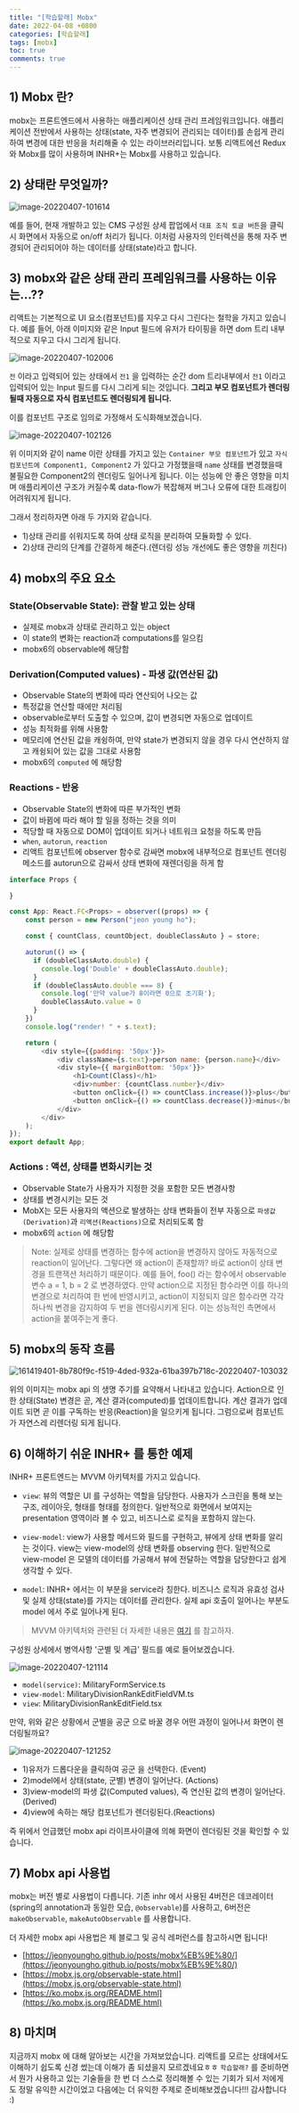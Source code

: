 ```yaml
---
title: "[학습할래] Mobx"
date: 2022-04-08 +0800
categories: [학습할래]
tags: [mobx]
toc: true
comments: true
---
```


## 1) Mobx 란?
mobx는 프론트엔드에서 사용하는 애플리케이션 상태 관리 프레임워크입니다. 애플리케이션 전반에서 사용하는 상태(state, 자주 변경되어 관리되는 데이터)를 손쉽게 관리하여 변경에 대한 반응을 처리해줄 수 있는 라이브러리입니다. 보통 리액트에선 Redux와 Mobx를 많이 사용하며 INHR+는 Mobx를 사용하고 있습니다.

## 2) 상태란 무엇일까?

![image-20220407-101614](https://github.com/jeonyoungho/jeonyoungho.github.io/assets/44339530/6233feb6-e032-4051-b413-4baaee7bd338)

예를 들어, 현재 개발하고 있는 CMS 구성원 상세 팝업에서 `대표 조직 토글 버튼`을 클릭시 화면에서 자동으로 on/off 처리가 됩니다. 이처럼 사용자의 인터렉션을 통해 자주 변경되어 관리되어야 하는 데이터를 상태(state)라고 합니다.

## 3) mobx와 같은 상태 관리 프레임워크를 사용하는 이유는…??
리액트는 기본적으로 UI 요소(컴포넌트)를 지우고 다시 그린다는 철학을 가지고 있습니다. 예를 들어, 아래 이미지와 같은 Input 필드에 유저가 타이핑을 하면 dom 트리 내부적으로 지우고 다시 그리게 됩니다.

![image-20220407-102006](https://github.com/jeonyoungho/jeonyoungho.github.io/assets/44339530/9ab5f3cf-aa17-4990-9b44-0db301bab18d)

`전` 이라고 입력되어 있는 상태에서 `전1` 을 입력하는 순간 dom 트리내부에서 `전1` 이라고 입력되어 있는 Input 필드를 다시 그리게 되는 것입니다. <b>그리고 부모 컴포넌트가 렌더링될때 자동으로 자식 컴포넌트도 렌더링되게 됩니다.</b>

이를 컴포넌트 구조로 임의로 가정해서 도식화해보겠습니다.

![image-20220407-102126](https://github.com/jeonyoungho/jeonyoungho.github.io/assets/44339530/b722a603-dccb-46a8-9d4a-0e25b865a192)

위 이미지와 같이 name 이란 상태를 가지고 있는 `Container 부모 컴포넌트`가 있고 `자식 컴포넌트에 Component1, Component2` 가 있다고 가정했을때 `name` 상태를 변경했을때 불필요한 Component2의 렌더링도 일어나게 됩니다. 이는 성능에 안 좋은 영향을 미치며 애플리케이션 구조가 커질수록 data-flow가 복잡해져 버그나 오류에 대한 트래킹이 어려워지게 됩니다.

그래서 정리하자면 아래 두 가지와 같습니다.

- 1)상태 관리를 쉬워지도록 하여 상태 로직을 분리하여 모듈화할 수 있다.
- 2)상태 관리의 단계를 간결하게 해준다.(렌더링 성능 개선에도 좋은 영향을 끼친다)



## 4) mobx의 주요 요소

### State(Observable State): 관찰 받고 있는 상태
- 실제로 mobx과 상태로 관리하고 있는 object
- 이 state의 변화는 reaction과 computations를 일으킴
- mobx6의 observable에 해당함

### Derivation(Computed values) - 파생 값(연산된 값)
- Observable State의 변화에 따라 연산되어 나오는 값
- 특정값을 연산할 때에만 처리됨
- observable로부터 도출할 수 있으며, 값이 변경되면 자동으로 업데이트
- 성능 최적화를 위해 사용함
- 메모리에 연산된 값을 캐슁하여, 만약 state가 변경되지 않을 경우 다시 연산하지 않고 캐슁되어 있는 값을 그대로 사용함
- mobx6의 `computed` 에 해당함

### Reactions - 반응
- Observable State의 변화에 따른 부가적인 변화
- 값이 바뀜에 따라 해야 할 일을 정하는 것을 의미
- 적당할 때 자동으로 DOM이 업데이트 되거나 네트워크 요청을 하도록 만듬
- `when`, `autorun`, `reaction`
- 리액트 컴포넌트에 observer 함수로 감싸면 mobx에 내부적으로 컴포넌트 렌더링 메소드를 autorun으로 감싸서 상태 변화에 재렌더링을 하게 함

```javascript
interface Props {

}

const App: React.FC<Props> = observer((props) => {
    const person = new Person("jeon young ho");

    const { countClass, countObject, doubleClassAuto } = store;

    autorun(() => {
      if (doubleClassAuto.double) {
        console.log('Double' + doubleClassAuto.double);
      }
      if (doubleClassAuto.double === 8) {
        console.log('만약 value가 8이라면 0으로 초기화');
        doubleClassAuto.value = 0
      }
    })
    console.log("render! " + s.text);

    return (
        <div style={{padding: '50px'}}>
            <div className={s.text}>person name: {person.name}</div>
            <div style={{ marginBottom: '50px'}}>
                <h1>Count(Class)</h1>
                <div>number: {countClass.number}</div>
                <button onClick={() => countClass.increase()}>plus</button>
                <button onClick={() => countClass.decrease()}>minus</button>
            </div>
        </div>
    );
});
export default App;
```

### Actions : 액션, 상태를 변화시키는 것
- Observable State가 사용자가 지정한 것을 포함한 모든 변경사항
- 상태를 변경시키는 모든 것
- MobX는 모든 사용자의 액션으로 발생하는 상태 변화들이 전부 자동으로 `파생값(Derivation)`과 `리액션(Reactions)`으로 처리되도록 함
- mobx6의 `action` 에 해당함

> Note: 실제로 상태를 변경하는 함수에 action을 변경하지 않아도 자동적으로 reaction이 일어난다. 그렇다면 왜 action이 존재할까? 바로 action이 상태 변경을 트랜잭션 처리하기 때문이다. 예를 들어, foo() 라는 함수에서 observable 변수 a = 1, b = 2 로 변경하였다. 만약 action으로 지정된 함수라면 이를 하나의 변경으로 처리하여 한 번에 반영시키고, action이 지정되지 않은 함수라면 각각 하나씩 변경을 감지하여 두 번을 렌더링시키게 된다. 이는 성능적인 측면에서 action을 붙여주는게 좋다.



## 5) mobx의 동작 흐름 

![161419401-8b780f9c-f519-4ded-932a-61ba397b718c-20220407-103032](https://github.com/jeonyoungho/jeonyoungho.github.io/assets/44339530/8b91dfba-1cf2-4a7a-9419-ae2e9633c744)

위의 이미지는 mobx api 의 생명 주기를 요약해서 나타내고 있습니다. Action으로 인한 상태(State) 변경은 곧, 계산 결과(computed)를 업데이트합니다. 계산 결과가 업데이트 되면 곧 이를 구독하는 반응(Reaction)을 일으키게 됩니다. 그럼으로써 컴포넌트가 자연스레 리렌더링 되게 됩니다.


## 6) 이해하기 쉬운 INHR+ 를 통한 예제

INHR+ 프론트엔드는 MVVM 아키텍처를 가지고 있습니다. 

- `view`: 뷰의 역할은 UI 를 구성하는 역할을 담당한다. 사용자가 스크린을 통해 보는 구조, 레이아웃, 형태를 형태를 정의한다. 일반적으로 화면에서 보여지는 presentation 영역이라 볼 수 있고, 비즈니스로 로직을 포함하지 않는다.

- `view-model`: view가 사용할 메서드와 필드를 구현하고, 뷰에게 상태 변화를 알리는 것이다. view는 view-model의 상태 변화를 observing 한다. 일반적으로 view-model 은 모델의 데이터를 가공해서 뷰에 전달하는 역할을 담당한다고 쉽게 생각할 수 있다.

- `model`: INHR+ 에서는 이 부분을 service라 칭한다. 비즈니스 로직과 유효성 검사 및 실제 상태(state)를 가지는 데이터를 관리한다. 실제 api 호출이 일어나는 부분도 model 에서 주로 일어나게 된다.

> MVVM 아키텍처와 관련된 더 자세한 내용은 [여기](https://velog.io/@k7120792/Model-View-ViewModel-Pattern) 를 참고하자.


구성원 상세에서 병역사항 '군별 및 계급' 필드를 예로 들어보겠습니다.

![image-20220407-121114](https://github.com/jeonyoungho/jeonyoungho.github.io/assets/44339530/8e3deef9-a723-43c8-bc90-f76a8000623f)

- `model(service)`: MilitaryFormService.ts
- `view-model`: MilitaryDivisionRankEditFieldVM.ts
- `view`: MilitaryDivisionRankEditField.tsx

만약, 위와 같은 상황에서 군별을 공군 으로 바꿀 경우 어떤 과정이 일어나서 화면이 렌더링될까요?

![image-20220407-121252](https://github.com/jeonyoungho/jeonyoungho.github.io/assets/44339530/8ea3f20f-299f-4c09-b762-e2cf72fb5bfa)

- 1)유저가 드롭다운을 클릭하여 공군 을 선택한다. (Event)
- 2)model에서 상태(state, 군별) 변경이 일어난다. (Actions)
- 3)view-model의 파생 값(Computed values), 즉 연산된 값의 변경이 일어난다. (Derived)
- 4)view에 속하는 해당 컴포넌트가 렌더링된다.(Reactions)

즉 위에서 언급했던 mobx api 라이프사이클에 의해 화면이 렌더링된 것을 확인할 수 있습니다.

## 7) Mobx api 사용법

mobx는 버전 별로 사용법이 다릅니다. 기존 inhr 에서 사용된 4버전은 데코레이터(spring의 annotation과 동일한 모습, `@observable`)를 사용하고, 6버전은 `makeObservable`, `makeAutoObservable` 를 사용합니다.

더 자세한 mobx api 사용법은 제 블로그 및 공식 레퍼런스를 참고하시면 됩니다!

- [https://jeonyoungho.github.io/posts/mobx%EB%9E%80/](https://jeonyoungho.github.io/posts/mobx%EB%9E%80/)
- [https://mobx.js.org/observable-state.html](https://mobx.js.org/observable-state.html)
- [https://ko.mobx.js.org/README.html](https://ko.mobx.js.org/README.html)

## 8) 마치며
지금까지 mobx 에 대해 알아보는 시간을 가져보았습니다. 리액트를 모르는 상태에서도 이해하기 쉽도록 신경 썼는데 이해가 좀 되셨을지 모르겠네요ㅎㅎ `학습할래?` 를 준비하면서 뭔가 사용하고 있는 기술들을 한 번 더 스스로 정리해볼 수 있는 기회가 되서 저에게도 정말 유익한 시간이었고 다음에는 더 유익한 주제로 준비해보겠습니다!!! 감사합니다 :)